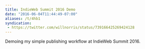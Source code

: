 ```yaml
---
title: IndieWeb Summit 2016 Demo
date: "2016-06-04T11:44:49-07:00"
aliases: /t/4hb1
syndication:
 - https://twitter.com/willnorris/status/739166425269424128
---
```


Demoing my simple publishing workflow at IndieWeb Summit 2016.
